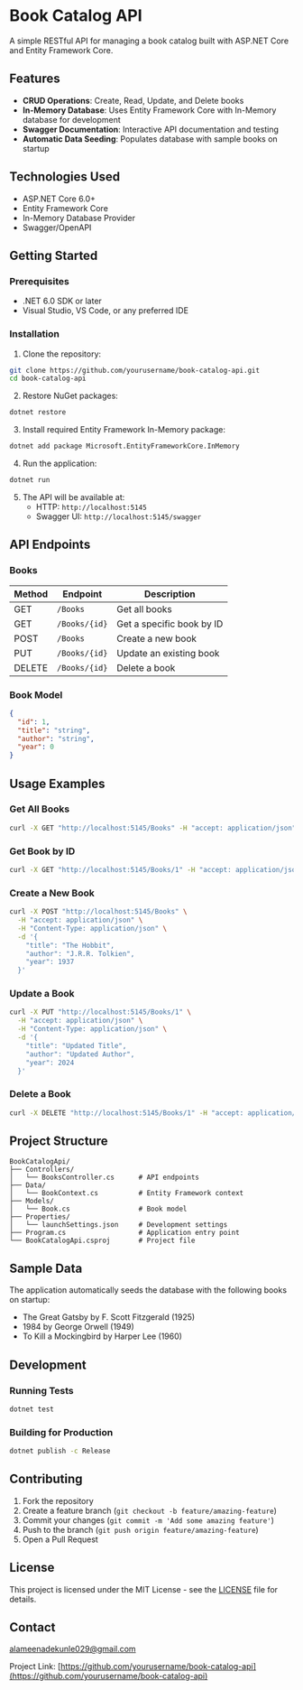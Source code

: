 # Book Catalog API

A simple RESTful API for managing a book catalog built with ASP.NET Core and Entity Framework Core.

## Features

- **CRUD Operations**: Create, Read, Update, and Delete books
- **In-Memory Database**: Uses Entity Framework Core with In-Memory database for development
- **Swagger Documentation**: Interactive API documentation and testing
- **Automatic Data Seeding**: Populates database with sample books on startup

## Technologies Used

- ASP.NET Core 6.0+
- Entity Framework Core
- In-Memory Database Provider
- Swagger/OpenAPI

## Getting Started

### Prerequisites

- .NET 6.0 SDK or later
- Visual Studio, VS Code, or any preferred IDE

### Installation

1. Clone the repository:
```bash
git clone https://github.com/yourusername/book-catalog-api.git
cd book-catalog-api
```

2. Restore NuGet packages:
```bash
dotnet restore
```

3. Install required Entity Framework In-Memory package:
```bash
dotnet add package Microsoft.EntityFrameworkCore.InMemory
```

4. Run the application:
```bash
dotnet run
```

5. The API will be available at:
   - HTTP: `http://localhost:5145`
   - Swagger UI: `http://localhost:5145/swagger`

## API Endpoints

### Books

| Method | Endpoint | Description |
|--------|----------|-------------|
| GET | `/Books` | Get all books |
| GET | `/Books/{id}` | Get a specific book by ID |
| POST | `/Books` | Create a new book |
| PUT | `/Books/{id}` | Update an existing book |
| DELETE | `/Books/{id}` | Delete a book |

### Book Model

```json
{
  "id": 1,
  "title": "string",
  "author": "string",
  "year": 0
}
```

## Usage Examples

### Get All Books
```bash
curl -X GET "http://localhost:5145/Books" -H "accept: application/json"
```

### Get Book by ID
```bash
curl -X GET "http://localhost:5145/Books/1" -H "accept: application/json"
```

### Create a New Book
```bash
curl -X POST "http://localhost:5145/Books" \
  -H "accept: application/json" \
  -H "Content-Type: application/json" \
  -d '{
    "title": "The Hobbit",
    "author": "J.R.R. Tolkien",
    "year": 1937
  }'
```

### Update a Book
```bash
curl -X PUT "http://localhost:5145/Books/1" \
  -H "accept: application/json" \
  -H "Content-Type: application/json" \
  -d '{
    "title": "Updated Title",
    "author": "Updated Author",
    "year": 2024
  }'
```

### Delete a Book
```bash
curl -X DELETE "http://localhost:5145/Books/1" -H "accept: application/json"
```

## Project Structure

```
BookCatalogApi/
├── Controllers/
│   └── BooksController.cs      # API endpoints
├── Data/
│   └── BookContext.cs          # Entity Framework context
├── Models/
│   └── Book.cs                 # Book model
├── Properties/
│   └── launchSettings.json     # Development settings
├── Program.cs                  # Application entry point
└── BookCatalogApi.csproj       # Project file
```

## Sample Data

The application automatically seeds the database with the following books on startup:
- The Great Gatsby by F. Scott Fitzgerald (1925)
- 1984 by George Orwell (1949)
- To Kill a Mockingbird by Harper Lee (1960)

## Development

### Running Tests
```bash
dotnet test
```

### Building for Production
```bash
dotnet publish -c Release
```

## Contributing

1. Fork the repository
2. Create a feature branch (`git checkout -b feature/amazing-feature`)
3. Commit your changes (`git commit -m 'Add some amazing feature'`)
4. Push to the branch (`git push origin feature/amazing-feature`)
5. Open a Pull Request

## License

This project is licensed under the MIT License - see the [LICENSE](LICENSE) file for details.

## Contact

alameenadekunle029@gmail.com

Project Link: [https://github.com/yourusername/book-catalog-api](https://github.com/yourusername/book-catalog-api)

